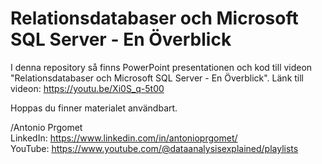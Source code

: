 # Relationsdatabaser och Microsoft SQL Server - En Överblick
I denna repository så finns PowerPoint presentationen och kod till videon "Relationsdatabaser och Microsoft SQL Server - En Överblick". 
Länk till videon: https://youtu.be/Xi0S_q-5t00 

Hoppas du finner materialet användbart. 

/Antonio Prgomet \
LinkedIn: https://www.linkedin.com/in/antonioprgomet/ \
YouTube: https://www.youtube.com/@dataanalysisexplained/playlists 
